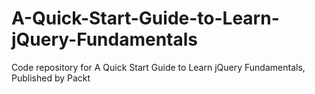 # A-Quick-Start-Guide-to-Learn-jQuery-Fundamentals
Code repository for A Quick Start Guide to Learn jQuery Fundamentals, Published by Packt
